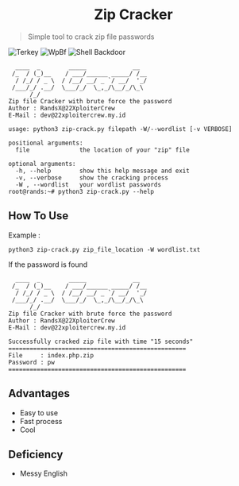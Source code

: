 <h1 align="center">Zip Cracker</h1>

> Simple tool to crack zip file passwords

<p align="center">

![Terkey](https://github-readme-stats.vercel.app/api/pin?username=RandsX&repo=Terkey&title_color=fff&icon_color=f9f9f9&text_color=9f9f9f&bg_color=151515)
![WpBf](https://github-readme-stats.vercel.app/api/pin?username=22XploiterCrew-Team&repo=WordPress-Brute-Force&title_color=fff&icon_color=f9f9f9&text_color=9f9f9f&bg_color=151515)
![Shell Backdoor](https://github-readme-stats.vercel.app/api/pin?username=22XploiterCrew-Team&repo=Shell-Backdoor&title_color=fff&icon_color=f9f9f9&text_color=9f9f9f&bg_color=151515)

</p>

```
  ____  _        _____             __
 /_  / (_)__    / ___/______ _____/ /__
  / /_/ / _ \  / /__/ __/ _ `/ __/  '_/
 /___/_/ .__/  \___/_/  \_,_/\__/_/\_\
      /_/
Zip file Cracker with brute force the password
Author : RandsX@22XploiterCrew
E-Mail : dev@22xploitercrew.my.id

usage: python3 zip-crack.py filepath -W/--wordlist [-v VERBOSE]

positional arguments:
  file              the location of your "zip" file

optional arguments:
  -h, --help        show this help message and exit
  -v, --verbose     show the cracking process
  -W , --wordlist   your wordlist passwords
root@rands:~# python3 zip-crack.py --help
```

## How To Use
Example :
```
python3 zip-crack.py zip_file_location -W wordlist.txt
```

If the password is found
```
  ____  _        _____             __
 /_  / (_)__    / ___/______ _____/ /__
  / /_/ / _ \  / /__/ __/ _ `/ __/  '_/
 /___/_/ .__/  \___/_/  \_,_/\__/_/\_\
      /_/
Zip file Cracker with brute force the password
Author : RandsX@22XploiterCrew
E-Mail : dev@22xploitercrew.my.id

Successfully cracked zip file with time "15 seconds"
==================================================
File     : index.php.zip
Password : pw
==================================================
```

## Advantages
- Easy to use
- Fast process
- Cool

## Deficiency
- Messy English
